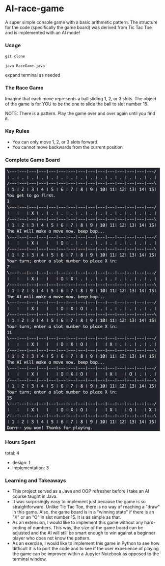 # AI-race-game
A super simple console game with a basic arithmetic pattern. The structure for the code (specifically the game board) was derived from Tic Tac Toe and is implemented with an AI mode!

### Usage
`git clone `

`java RaceGame.java`

expand terminal as needed

### The Race Game

Imagine that each move represents a ball sliding 1, 2, or 3 slots. The object of the game is for YOU to be the one to slide the ball to slot number 15. 

NOTE: There is a pattern. Play the game over and over again until you find it.

### Key Rules
* You can only move 1, 2, or 3 slots forward.
* You cannot move backwards from the current position

### Complete Game Board

![game board](game.png)

### Hours Spent
total: 4
- design: 1
- implementation: 3

### Learning and Takeaways
* This project served as a Java and OOP refresher before I take an AI course taught in Java.
* It was surprisingly easy to implement just because the game is so straightforward. Unlike Tic Tac Toe, there is no way of reaching a "draw" in this game. Also, the game board is in a "winning state" if there is an "X" or an "O" in slot number 15. It is as simple as that.
* As an extension, I would like to implement this game without any hard-coding of numbers. This way, the size of the game board can be adjusted and the AI will still be smart enough to win against a beginner player who does not know the pattern.
* As an exercise, I would like to implement this game in Python to see how difficult it is to port the code and to see if the user experience of playing the game can be improved within a Jupyter Notebook as opposed to the terminal window.

